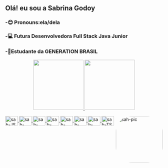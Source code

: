 ## Olá! eu sou a Sabrina Godoy 
### -😊 Pronouns:ela/dela
### -💻 Futura Desenvolvedora Full Stack Java Junior
### -📔Estudante da GENERATION BRASIL
<div align="center">
  <a href="https://github.com/Sabrinagodoy1">
  <img height="160em" src="https://github-readme-stats.vercel.app/api?username=Sabrinagodoy1&show_icons=true&theme=dracula&include_all_commits=true&count_private=true"/>
  <img height="160em" src="https://github-readme-stats.vercel.app/api/top-langs/?username=Sabrinagodoy1&layout=compact&langs_count=7&theme=dracula"/>
</div>
<div style="display: inline_block"><br>
 
  <img align="center" alt="sah-JS" height="30" width="40" src="https://user-images.githubusercontent.com/101869764/166340659-a88c42b3-c0f1-4f21-ab5e-4b9243c6f5cb.png">
  <img align="center" alt="sah-Java" height="30" width="40" src="https://user-images.githubusercontent.com/101869764/166340723-1eb1bd00-cf09-4ae4-a505-b24862c523e0.png">
  <img align="center" alt="sah-MySQL" height="30" width="40" src="https://user-images.githubusercontent.com/101869764/166340851-82615b6e-6f70-4d79-853c-0c1008a741bc.png">
  <img align="center" alt="sah-Spring" height="30" width="40" src="https://user-images.githubusercontent.com/101869764/166341017-64f42997-dbb4-46d7-888a-90813766979e.png">
  <img align="center" alt="sah-html" height="30" width="40" src="https://user-images.githubusercontent.com/101869764/166341234-1e8586d6-8836-4eab-83ba-929d8ad4b1a1.png">
  <img align="center" alt="sah-css" height="30" width="40" src="https://user-images.githubusercontent.com/101869764/166341431-9ac240e1-1a23-4491-a8d9-f3e9163d959e.png">
  <img align="center" alt="sah-angular" height="30" width="40" src="https://user-images.githubusercontent.com/101869764/166341733-584ebc27-ef77-432f-b0eb-91ae3abaabbf.png">
  <img align="center" alt="sah-TS" height="30" width="40" src="https://user-images.githubusercontent.com/101869764/166342189-eb4a73d1-63f0-4c62-b7be-fb2af6a91e0e.png">
  <img align="right" alt="sah-pic" height="150" style="border-radius:50px;" src="https://user-images.githubusercontent.com/101869764/166173070-62d4e2bd-e5df-4138-9a79-a03a29939f72.png">
	</div>
 
  
